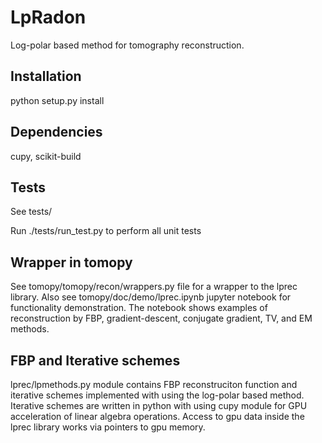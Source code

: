 # LpRadon
Log-polar based method for tomography reconstruction.

## Installation
python setup.py install

## Dependencies
cupy, scikit-build

## Tests
See tests/

Run ./tests/run_test.py to perform all unit tests

## Wrapper in tomopy
See tomopy/tomopy/recon/wrappers.py file for a wrapper to the lprec library. Also see tomopy/doc/demo/lprec.ipynb jupyter notebook for functionality demonstration. The notebook shows examples of reconstruction by FBP, gradient-descent, conjugate gradient, TV, and EM methods.   

## FBP and Iterative schemes

lprec/lpmethods.py module contains FBP reconstruciton function and iterative schemes implemented with using the log-polar based method. Iterative schemes are written in python with using cupy module for GPU acceleration of linear algebra operations. Access to gpu data inside the lprec library works via pointers to gpu memory.


